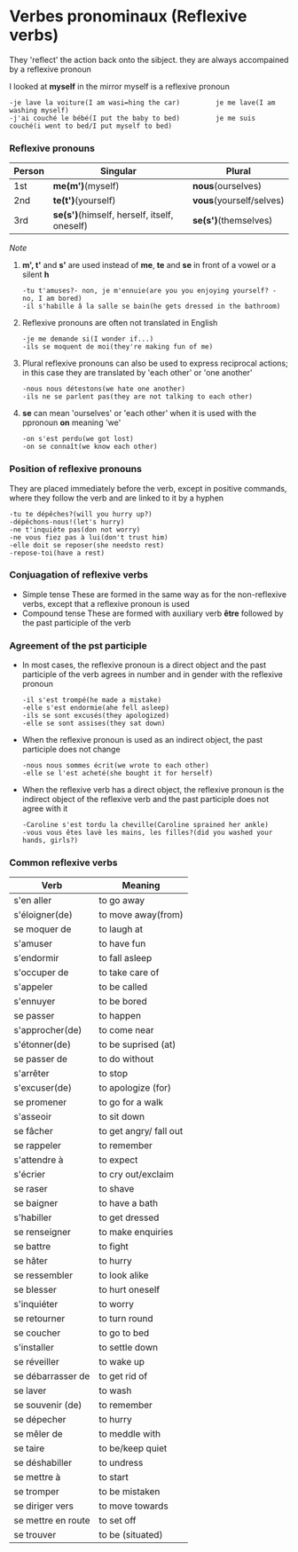 # Verbes pronominaux (Reflexive verbs)

They 'reflect' the action back onto the sibject. they are always accompained by a reflexive pronoun

I looked at **myself** in the mirror
    myself is a reflexive pronoun

```
-je lave la voiture(I am wasi=hing the car)         je me lave(I am washing myself)
-j'ai couché le bébé(I put the baby to bed)         je me suis couché(i went to bed/I put myself to bed)
```

### Reflexive pronouns

|Person|Singular|Plural|
|--|--|--|
|1st|**me(m')**(myself)|**nous**(ourselves)|
|2nd|**te(t')**(yourself)|**vous**(yourself/selves)|
|3rd|**se(s')**(himself, herself, itself, oneself)|**se(s')**(themselves)|

*Note*

  1. **m', t'** and **s'** are used instead of **me**, **te** and **se** in front of a vowel or a silent **h**

        ```
        -tu t'amuses?- non, je m'ennuie(are you you enjoying yourself? - no, I am bored)
        -il s'habille â la salle se bain(he gets dressed in the bathroom)
        ```
  2. Reflexive pronouns are often not translated in English
  
        ```
        -je me demande si(I wonder if...)
        -ils se moquent de moi(they're making fun of me)
        ```
  3. Plural reflexive pronouns can also be used to express reciprocal actions; in this case they are translated by 'each other' or 'one another'
  
        ```
        -nous nous détestons(we hate one another)
        -ils ne se parlent pas(they are not talking to each other)
        ```
  4. **se** can mean 'ourselves' or 'each other' when it is used with the ppronoun **on** meaning 'we'
  
        ```
        -on s'est perdu(we got lost)
        -on se connaît(we know each other)
        ```


### Position of reflexive pronouns

They are placed immediately before the verb, except in positive commands, where they follow the verb and are linked to it by a hyphen

```
-tu te dépêches?(will you hurry up?)
-dépêchons-nous!(let's hurry)
-ne t'inquiète pas(don not worry)
-ne vous fiez pas à lui(don't trust him)
-elle doit se reposer(she needsto rest)
-repose-toi(have a rest)
```


### Conjuagation of reflexive verbs

- Simple tense
    These are formed in the same way as for the non-reflexive verbs, except that a reflexive pronoun is used
- Compound tense
    These are formed with auxiliary verb **être** followed by the past participle of the verb


### Agreement of the pst participle

- In most cases, the reflexive pronoun is a direct object and the past participle of the verb agrees in number and in gender with the reflexive pronoun

    ```
    -il s'est trompé(he made a mistake)
    -elle s'est endormie(ahe fell asleep)
    -ils se sont excusés(they apologized)
    -elle se sont assises(they sat down)
    ```
- When the reflexive pronoun is used as an indirect object, the past participle does not change

    ```
    -nous nous sommes écrit(we wrote to each other)
    -elle se l'est acheté(she bought it for herself)
    ```
- When the reflexive verb has a direct object, the reflexive pronoun is the indirect object of the reflexive verb and the past participle does not agree with it

    ```
    -Caroline s'est tordu la cheville(Caroline sprained her ankle)
    -vous vous êtes lavè les mains, les filles?(did you washed your hands, girls?)
    ```

### Common reflexive verbs

|Verb|Meaning|
|--|--|
|s'en aller|to go away|
|s'éloigner(de)|to move away(from)|
|se moquer de|to laugh at|
|s'amuser|to have fun|
|s'endormir|to fall asleep|
|s'occuper de|to take care of|
|s'appeler|to be called|
|s'ennuyer|to be bored|
|se passer|to happen|
|s'approcher(de)|to come near|
|s'étonner(de)|to be suprised (at)|
|se passer de|to do without|
|s'arrêter|to stop|
|s'excuser(de)|to apologize (for)|
|se promener|to go for a walk|
|s'asseoir|to sit down|
|se fâcher|to get angry/ fall out|
|se rappeler|to remember|
|s'attendre à|to expect|
|s'écrier|to cry out/exclaim|
|se raser|to shave|
|se baigner|to have a bath|
|s'habiller|to get dressed|
|se renseigner|to make enquiries|
|se battre|to fight|
|se hâter|to hurry|
|se ressembler|to look alike|
|se blesser|to hurt oneself|
|s'inquiéter|to worry|
|se retourner|to turn round|
|se coucher|to go to bed|
|s'installer|to settle down|
|se réveiller|to wake up|
|se débarrasser de|to get rid of|
|se laver|to wash|
|se souvenir (de)|to remember|
|se dépecher|to hurry|
|se mêler de|to meddle with|
|se taire|to be/keep quiet|
|se déshabiller|to undress|
|se mettre à|to start|
|se tromper|to be mistaken|
|se diriger vers|to move towards|
|se mettre en route|to set off|
|se trouver|to be (situated)|